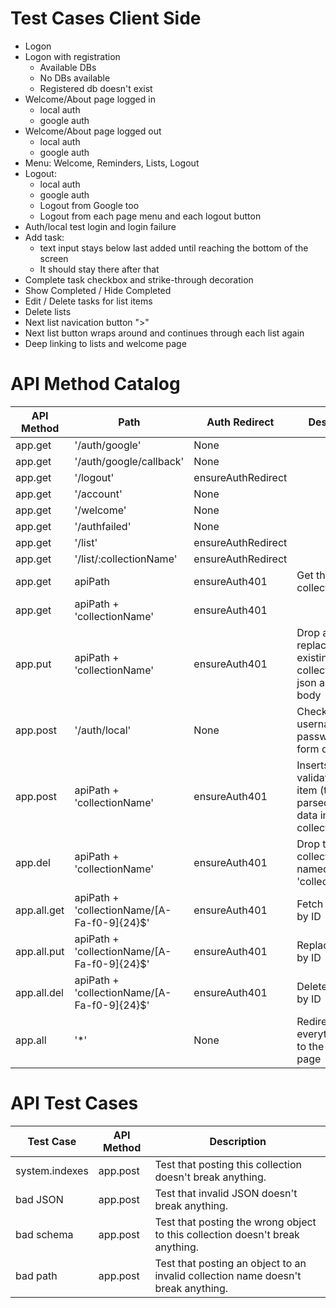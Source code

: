 Test Cases Client Side
======================

- Logon
- Logon with registration
	- Available DBs
	- No DBs available
	- Registered db doesn't exist
- Welcome/About page logged in
	- local auth
	- google auth
- Welcome/About page logged out
	- local auth
	- google auth
- Menu: Welcome, Reminders, Lists, Logout
- Logout:
	- local auth
	- google auth
	- Logout from Google too
	- Logout from each page menu and each logout button
- Auth/local test login and login failure
- Add task:
 	- text input stays below last added until reaching the bottom of the screen
 	- It should stay there after that
- Complete task checkbox and strike-through decoration
- Show Completed / Hide Completed
- Edit / Delete tasks for list items
- Delete lists
- Next list navication button ">"
- Next list button wraps around and continues through each list again
- Deep linking to lists and welcome page

API Method Catalog
==================

|  API Method | Path | Auth Redirect |     Description |
|--|--|--|--|
|app.get | '/auth/google' | None | |
|app.get | '/auth/google/callback' | None | |
|app.get | '/logout' | ensureAuthRedirect | |
|app.get | '/account' | None | |
|app.get | '/welcome' | None | |
|app.get | '/authfailed' | None | |
|app.get | '/list' | ensureAuthRedirect | |
|app.get | '/list/:collectionName'| ensureAuthRedirect | |
|app.get | apiPath | ensureAuth401 | Get the list of collectionNames |
|app.get | apiPath + 'collectionName' | ensureAuth401 | |
|app.put | apiPath + 'collectionName' | ensureAuth401 | Drop and replace an existing collection with json array in body |
|app.post |'/auth/local' | None | Check username and password from form data |
|app.post | apiPath + 'collectionName' | ensureAuth401 | Inserts a validated list item (todo) parsed from req data into the collection |
|app.del | apiPath + 'collectionName' | ensureAuth401 | Drop the collection named by 'collectionName'|
|app.all.get | apiPath + 'collectionName/[A-Fa-f0-9]{24}$' | ensureAuth401 | Fetch list item by ID |
|app.all.put | apiPath + 'collectionName/[A-Fa-f0-9]{24}$' | ensureAuth401 | Replace list item by ID |
|app.all.del | apiPath + 'collectionName/[A-Fa-f0-9]{24}$' | ensureAuth401 | Delete list item by ID |
|app.all | '*' | None | Redirect everything else to the welcome page |

API Test Cases
==============
|  Test Case | API Method | Description |
|--|--|--|
| system.indexes | app.post | Test that posting this collection doesn't break anything. |
| bad JSON | app.post | Test that invalid JSON doesn't break anything. |
| bad schema| app.post | Test that posting the wrong object to this collection doesn't break anything. |
| bad path| app.post | Test that posting an object to an invalid collection name doesn't break anything. |

